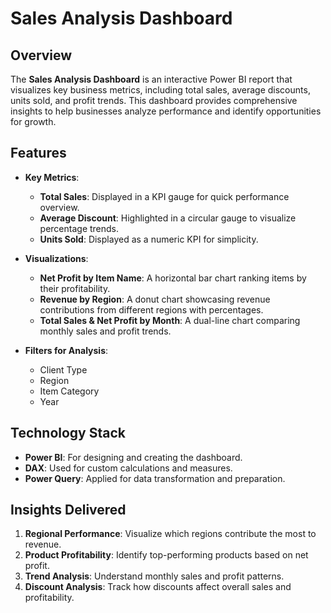 # Sales Analysis Dashboard

## Overview
The **Sales Analysis Dashboard** is an interactive Power BI report that visualizes key business metrics, including total sales, average discounts, units sold, and profit trends. This dashboard provides comprehensive insights to help businesses analyze performance and identify opportunities for growth.

## Features
- **Key Metrics**:
  - **Total Sales**: Displayed in a KPI gauge for quick performance overview.
  - **Average Discount**: Highlighted in a circular gauge to visualize percentage trends.
  - **Units Sold**: Displayed as a numeric KPI for simplicity.
  
- **Visualizations**:
  - **Net Profit by Item Name**: A horizontal bar chart ranking items by their profitability.
  - **Revenue by Region**: A donut chart showcasing revenue contributions from different regions with percentages.
  - **Total Sales & Net Profit by Month**: A dual-line chart comparing monthly sales and profit trends.

- **Filters for Analysis**:
  - Client Type
  - Region
  - Item Category
  - Year

## Technology Stack
- **Power BI**: For designing and creating the dashboard.
- **DAX**: Used for custom calculations and measures.
- **Power Query**: Applied for data transformation and preparation.

## Insights Delivered
1. **Regional Performance**: Visualize which regions contribute the most to revenue.
2. **Product Profitability**: Identify top-performing products based on net profit.
3. **Trend Analysis**: Understand monthly sales and profit patterns.
4. **Discount Analysis**: Track how discounts affect overall sales and profitability.

